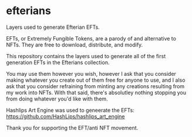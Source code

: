 # efterians
Layers used to generate Efterian EFTs.

EFTs, or Extremely Fungible Tokens, are a parody of and alternative to NFTs. They are free to download, distribute, and modify.

This repository contains the layers used to generate all of the first generation EFTs in the Efterians collection.

You may use them however you wish, however I ask that you consider making whatever you create out of them free for anyone to use, and I also ask that you consider refraining from minting any creations resulting from my work into NFTs. With that said, there's absolutley nothing stopping you from doing whatever you'd like with them.

Hashlips Art Engine was used to geneerate the EFTs: https://github.com/HashLips/hashlips_art_engine

Thank you for supporting the EFT/anti NFT movement.
